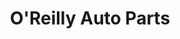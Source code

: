 ---
title: "O'Reilly Auto Parts"
url: /san-antonio/oreilly-auto-parts-south-zarzamora-street/
shop: Autoteile
---